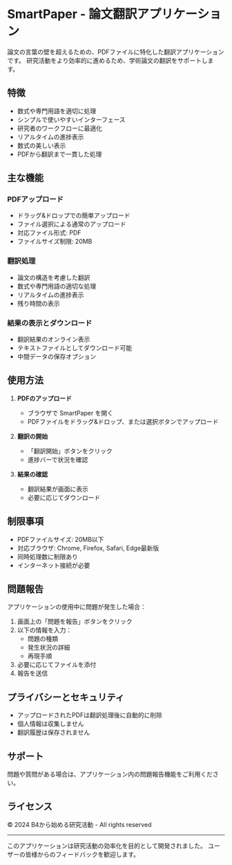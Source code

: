# SmartPaper - 論文翻訳アプリケーション

論文の言葉の壁を超えるための、PDFファイルに特化した翻訳アプリケーションです。
研究活動をより効率的に進めるため、学術論文の翻訳をサポートします。

## 特徴

- 数式や専門用語を適切に処理
- シンプルで使いやすいインターフェース
- 研究者のワークフローに最適化
- リアルタイムの進捗表示
- 数式の美しい表示
- PDFから翻訳まで一貫した処理

## 主な機能

### PDFアップロード
- ドラッグ&ドロップでの簡単アップロード
- ファイル選択による通常のアップロード
- 対応ファイル形式: PDF
- ファイルサイズ制限: 20MB

### 翻訳処理
- 論文の構造を考慮した翻訳
- 数式や専門用語の適切な処理
- リアルタイムの進捗表示
- 残り時間の表示

### 結果の表示とダウンロード
- 翻訳結果のオンライン表示
- テキストファイルとしてダウンロード可能
- 中間データの保存オプション

## 使用方法

1. **PDFのアップロード**
   - ブラウザで SmartPaper を開く
   - PDFファイルをドラッグ&ドロップ、または選択ボタンでアップロード

2. **翻訳の開始**
   - 「翻訳開始」ボタンをクリック
   - 進捗バーで状況を確認

3. **結果の確認**
   - 翻訳結果が画面に表示
   - 必要に応じてダウンロード

## 制限事項

- PDFファイルサイズ: 20MB以下
- 対応ブラウザ: Chrome, Firefox, Safari, Edge最新版
- 同時処理数に制限あり
- インターネット接続が必要

## 問題報告

アプリケーションの使用中に問題が発生した場合：

1. 画面上の「問題を報告」ボタンをクリック
2. 以下の情報を入力：
   - 問題の種類
   - 発生状況の詳細
   - 再現手順
3. 必要に応じてファイルを添付
4. 報告を送信

## プライバシーとセキュリティ

- アップロードされたPDFは翻訳処理後に自動的に削除
- 個人情報は収集しません
- 翻訳履歴は保存されません

## サポート

問題や質問がある場合は、アプリケーション内の問題報告機能をご利用ください。

## ライセンス

© 2024 B4から始める研究活動 - All rights reserved

---

このアプリケーションは研究活動の効率化を目的として開発されました。
ユーザーの皆様からのフィードバックを歓迎します。
